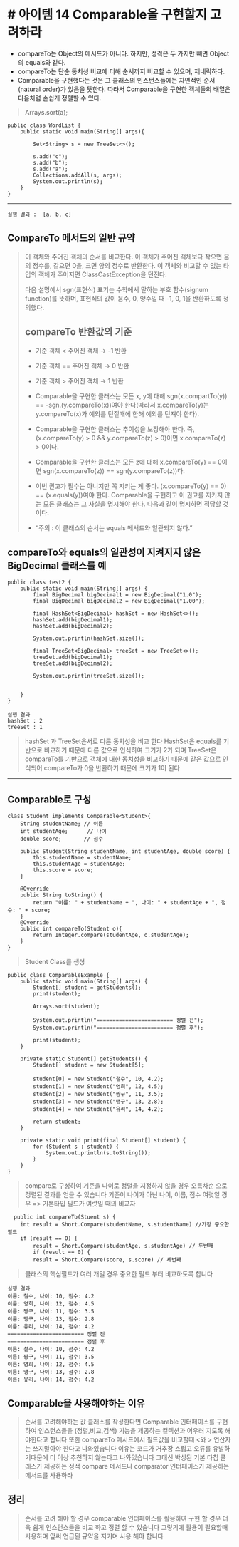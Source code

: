 # # 아이템 14 Comparable을 구현할지 고려하라 

* compareTo는 Object의 메서드가 아니다. 하지만, 성격은 두 가지만 빼면 Object의 equals와 같다.
* compareTo는 단순 동치성 비교에 더해 순서까지 비교할 수 있으며, 제네릭하다.
* Comparable을 구현했다는 것은 그 클래스의 인스턴스들에는 자연적인 순서(natural order)가 있음을 뜻한다. 
 따라서 Comparable을 구현한 객체들의 배열은 다음처럼 손쉽게 정렬할 수 있다.
> Arrays.sort(a);


```
public class WordList {
    public static void main(String[] args){

        Set<String> s = new TreeSet<>();

        s.add("c");
        s.add("b");
        s.add("a");
        Collections.addAll(s, args);
        System.out.println(s);
    }
}
```
----
```
실행 결과 :  [a, b, c]
```
## CompareTo 메서드의 일반 규약
> 이 객체와 주어진 객체의 순서를 비교한다. 이 객체가 주어진 객체보다 작으면 음의 정수를, 같으면 0을, 크면 양의 정수로 반환한다. 이 객체와 비교할 수 없는 타입의 객체가 주어지면 ClassCastException을 던진다.
> 
> 다음 설명에서 sgn(표현식) 표기는 수학에서 말하는 부호 함수(signum function)를 뜻하며, 표현식의 값이 음수, 0, 양수일 때 -1, 0, 1을 반환하도록 정의했다.
> ## compareTo 반환값의 기준 
> * 기준 객체 < 주어진 객체 → -1 반환
> * 기준 객체 == 주어진 객체 → 0 반환
> * 기준 객체 > 주어진 객체 → 1 반환
> 
> * Comparable을 구현한 클래스는 모든 x, y에 대해 sgn(x.compartTo(y)) == -sgn.(y.compareTo(x))여야 한다(따라서 x.compareTo(y)는 y.compareTo(x)가 예외를 던질때에 한해 예외를 던져야 한다).
>
> * Comparable을 구현한 클래스는 추이성을 보장해야 한다. 즉, (x.compareTo(y) > 0 && y.compareTo(z) > 0)이면 x.compareTo(z) > 0이다.
> * Comparable을 구현한 클래스는 모든 z에 대해 x.compareTo(y) == 0이면 sgn(x.compareTo(z)) == sgn(y.compareTo(z))다.
> * 이번 권고가 필수는 아니지만 꼭 지키는 게 좋다. (x.compareTo(y) == 0) == (x.equals(y))여야 한다. Comparable을 구현하고 이 권고를 지키지 않는 모든 클래스는 그 사실을 명시해야 한다. 다음과 같이 명시하면 적당할 것이다.
> * “주의 : 이 클래스의 순서는 equals 메서드와 일관되지 않다.”
## compareTo와 equals의 일관성이 지켜지지 않은 BigDecimal 클래스를 예
```
public class test2 {
    public static void main(String[] args) {
        final BigDecimal bigDecimal1 = new BigDecimal("1.0");
        final BigDecimal bigDecimal2 = new BigDecimal("1.00");

        final HashSet<BigDecimal> hashSet = new HashSet<>();
        hashSet.add(bigDecimal1);
        hashSet.add(bigDecimal2);

        System.out.println(hashSet.size());

        final TreeSet<BigDecimal> treeSet = new TreeSet<>();
        treeSet.add(bigDecimal1);
        treeSet.add(bigDecimal2);

        System.out.println(treeSet.size());


    }
}

```

```
실행 결과
hashSet : 2
treeSet : 1
```
> hashSet 과 TreeSet은서로 다른 동치성을 비교 한다 
> HashSet은 equals를 기반으로 비교하기 때문에 다른 값으로 인식하여 크기가 2가 되며
> TreeSet은 compareTo를 기반으로 객체에 대한 동치성을 비교하기 때문에 같은 값으로 인식되어 compareTo가 0을 반환하기 때문에 크기가 1이 된다
----
## Comparable로 구성
```
class Student implements Comparable<Student>{
    String studentName; // 이름
    int studentAge;      // 나이
    double score;       // 점수

    public Student(String studentName, int studentAge, double score) {
        this.studentName = studentName;
        this.studentAge = studentAge;
        this.score = score;
    }

    @Override
    public String toString() {
        return "이름: " + studentName + ", 나이: " + studentAge + ", 점수: " + score;
    }
    @Override
    public int compareTo(Student o){
        return Integer.compare(studentAge, o.studentAge);
    }
}
```
> Student Class를 생성
```
public class ComparableExample {
    public static void main(String[] args) {
        Student[] student = getStudents();
        print(student);

        Arrays.sort(student);

        System.out.println("======================== 정렬 전");
        System.out.println("======================== 정렬 후");

        print(student);
    }

    private static Student[] getStudents() {
        Student[] student = new Student[5];

        student[0] = new Student("철수", 10, 4.2);
        student[1] = new Student("영희", 12, 4.5);
        student[2] = new Student("짱구", 11, 3.5);
        student[3] = new Student("맹구", 13, 2.8);
        student[4] = new Student("유리", 14, 4.2);

        return student;
    }

    private static void print(final Student[] student) {
        for (Student s : student) {
            System.out.println(s.toString());
        }
    }
}

```
> compare로 구성하여 기준을 나이로 정렬을 지정하지 않을 경우 오름차순 으로 정렬된 결과를 얻을 수 있습니다
> 기준이 나이가 아닌 나이, 이름, 점수 여럿일 경우 => 기본타입 필드가 여럿일 때의 비교자
```
  public int compareTo(Stuent s) {
    int result = Short.Compare(studentName, s.studentName) //가장 중요한 필드
    if (result == 0) {
        result = Short.Compare(studentAge, s.studentAge) // 두번째
        if (result == 0) {
        result = Short.Compare(score, s.score) // 세번째
```
> 클래스의 핵심필드가 여러 개일 경우 중요한 필드 부터 비교하도록 합니다 
```
실행 결과
이름: 철수, 나이: 10, 점수: 4.2
이름: 영희, 나이: 12, 점수: 4.5
이름: 짱구, 나이: 11, 점수: 3.5
이름: 맹구, 나이: 13, 점수: 2.8
이름: 유리, 나이: 14, 점수: 4.2
======================== 정렬 전
======================== 정렬 후
이름: 철수, 나이: 10, 점수: 4.2
이름: 짱구, 나이: 11, 점수: 3.5
이름: 영희, 나이: 12, 점수: 4.5
이름: 맹구, 나이: 13, 점수: 2.8
이름: 유리, 나이: 14, 점수: 4.2
```
## Comparable을 사용해야하는 이유
> 순서를 고려해야하는 값 클래스를 작성한다면 Comparable 인터페이스를 구현하여 인스턴스들을 (정렬,비교,검색) 기능을 제공하는
> 컬렉션과 어우러 지도록 해야한다고 합니다
> 또한 compareTo 메서드에서 필드값을 비교할때 <와 > 연산자는 쓰지말아야 한다고 나와있습니다
> 이유는 코드가 거추장 스럽고 오류를 유발하기때문에 더 이상 추천하지 않는다고 나와있습니다
> 그대신 박싱된 기본 타칩 클래스가 제공하는 정적 compare 메서드나 comparator 인터페이스가 제공하는 메서드를 사용하라

## 정리
> 순서를 고려 해야 할 경우 comparable 인터페이스를 활용하여 구현 할 경우 
> 더욱 쉽게 인스턴스들을 비교 하고 정렬 할 수 있습니다
> 그렇기에 활용이 필요할때 사용하며 앞써 언급된 규약을 지키며 사용 해야 합니다

